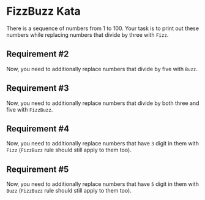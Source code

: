 # FizzBuzz Kata

There is a sequence of numbers from 1 to 100. Your task is to print out these numbers while replacing numbers that divide by three with `Fizz`.

## Requirement #2

Now, you need to additionally replace numbers that divide by five with `Buzz`.

## Requirement #3

Now, you need to additionally replace numbers that divide by both three and five with `FizzBuzz`.

## Requirement #4

Now, you need to additionally replace numbers that have `3` digit in them with `Fizz` (`FizzBuzz` rule should still apply to them too).

## Requirement #5

Now, you need to additionally replace numbers that have `5` digit in them with `Buzz` (`FizzBuzz` rule should still apply to them too).
